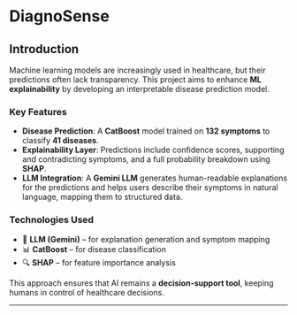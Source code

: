 # DiagnoSense


## Introduction

Machine learning models are increasingly used in healthcare, but their predictions often lack transparency. This project aims to enhance **ML explainability** by developing an interpretable disease prediction model.  

### Key Features  
- **Disease Prediction**: A **CatBoost** model trained on **132 symptoms** to classify **41 diseases**.  
- **Explainability Layer**: Predictions include confidence scores, supporting and contradicting symptoms, and a full probability breakdown using **SHAP**.  
- **LLM Integration**: A **Gemini LLM** generates human-readable explanations for the predictions and helps users describe their symptoms in natural language, mapping them to structured data.  

### Technologies Used  
- 🧠 **LLM (Gemini)** – for explanation generation and symptom mapping  
- 📊 **CatBoost** – for disease classification  
- 🔍 **SHAP** – for feature importance analysis  

This approach ensures that AI remains a **decision-support tool**, keeping humans in control of healthcare decisions.  

---